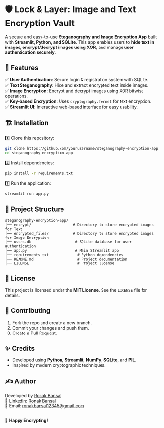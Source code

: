 # 🛡️ Lock & Layer: Image and Text Encryption Vault

A secure and easy-to-use **Steganography and Image Encryption App** built with **Streamlit, Python, and SQLite**. 
This app enables users to **hide text in images, encrypt/decrypt images using XOR**, and manage **user authentication securely**.

## 🚀 Features

✅ **User Authentication**: Secure login & registration system with SQLite.  
✅ **Text Steganography**: Hide and extract encrypted text inside images.  
✅ **Image Encryption**: Encrypt and decrypt images using XOR bitwise operations.  
✅ **Key-based Encryption**: Uses `cryptography.fernet` for text encryption.  
✅ **Streamlit UI**: Interactive web-based interface for easy usability.  

## 🏗️ Installation

1️⃣ Clone this repository:
```bash
git clone https://github.com/yourusername/steganography-encryption-app.git
cd steganography-encryption-app
```

2️⃣ Install dependencies:
```bash
pip install -r requirements.txt
```

3️⃣ Run the application:
```bash
streamlit run app.py
```

## 📂 Project Structure

```
steganography-encryption-app/
│── encrypt/                   # Directory to store encrypted images for Text
│── encrypted_files/           # Directory to store encrypted images for Image Encryption
│── users.db                    # SQLite database for user authentication
│── app.py                      # Main Streamlit app
│── requirements.txt             # Python dependencies
│── README.md                    # Project documentation
│── LICENSE                      # Project license
```

## 📜 License

This project is licensed under the **MIT License**. See the `LICENSE` file for details.

## 🤝 Contributing

1. Fork the repo and create a new branch.
2. Commit your changes and push them.
3. Create a Pull Request.

## ✨ Credits

- Developed using **Python**, **Streamlit**, **NumPy**, **SQLite**, and **PIL**.
- Inspired by modern cryptographic techniques.

## ✍️ Author

Developed by [Ronak Bansal](https://github.com/Ronak1231)  
🔗 LinkedIn: [Ronak Bansal](https://www.linkedin.com/in/ronak-bansal-715605253/)  
📧 Email: ronakbansal12345@gmail.com
##
💙 **Happy Encrypting!**
